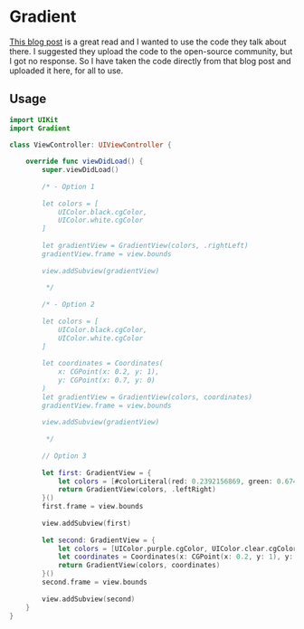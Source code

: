 # Gradient

[This blog post](https://medium.com/ios-os-x-development/swift-3-easy-gradients-54ccc9284ce4) is a great read and I wanted to use the code they talk about there. I suggested they upload the code to the open-source community, but I got no response. So I have taken the code directly from that blog post and uploaded it here, for all to use.

## Usage

```swift
import UIKit
import Gradient

class ViewController: UIViewController {
    
    override func viewDidLoad() {
        super.viewDidLoad()
        
        /* - Option 1
 
        let colors = [
            UIColor.black.cgColor,
            UIColor.white.cgColor
        ]
        
        let gradientView = GradientView(colors, .rightLeft)
        gradientView.frame = view.bounds
        
        view.addSubview(gradientView)
 
         */
        
        /* - Option 2
        
        let colors = [
            UIColor.black.cgColor,
            UIColor.white.cgColor
        ]
        
        let coordinates = Coordinates(
            x: CGPoint(x: 0.2, y: 1),
            y: CGPoint(x: 0.7, y: 0)
        )
        let gradientView = GradientView(colors, coordinates)
        gradientView.frame = view.bounds
        
        view.addSubview(gradientView)
 
         */
        
        // Option 3
        
        let first: GradientView = {
            let colors = [#colorLiteral(red: 0.2392156869, green: 0.6745098233, blue: 0.9686274529, alpha: 1).cgColor, #colorLiteral(red: 0.9529411793, green: 0.6862745285, blue: 0.1333333403, alpha: 1).cgColor]
            return GradientView(colors, .leftRight)
        }()
        first.frame = view.bounds
        
        view.addSubview(first)
        
        let second: GradientView = {
            let colors = [UIColor.purple.cgColor, UIColor.clear.cgColor]
            let coordinates = Coordinates(x: CGPoint(x: 0.2, y: 1), y: CGPoint(x: 0.7, y: 0))
            return GradientView(colors, coordinates)
        }()
        second.frame = view.bounds
        
        view.addSubview(second)
    }
}
```
